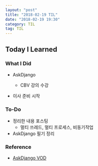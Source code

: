 ```yaml
---
layout: "post"
title: "2018-02-19 TIL"
date: "2018-02-19 19:30"
category: TIL
tag: TIL
---
```


## Today I Learned

### What I Did

- AskDjango
  - CBV 강의 수강

- 이사 준비 시작

### To-Do

* 정리한 내용 포스팅
  - 멀티 쓰레드, 멀티 프로세스, 비동기작업
* AskDjango 필기 정리

### Reference
* [AskDjango VOD](https://nomade.kr/vod/cbv/140/)
